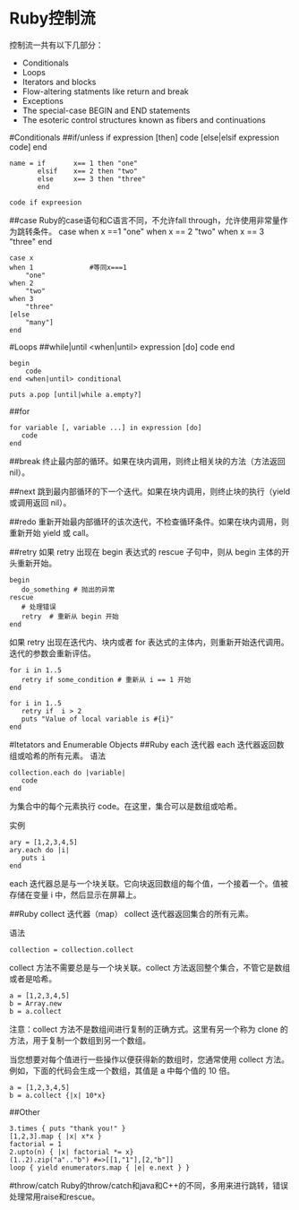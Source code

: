 Ruby控制流
==========

控制流一共有以下几部分：
* Conditionals
* Loops
* Iterators and blocks
* Flow-altering statments like return and break
* Exceptions
* The special-case BEGIN and END statements
* The esoteric control structures known as fibers and continuations

#Conditionals
##if/unless
    if expression [then]
        code
    [else|elsif expression
        code]
    end

    name = if       x== 1 then "one"
           elsif    x== 2 then "two"
           else     x== 3 then "three"
           end

    code if expreesion

##case
Ruby的case语句和C语言不同，不允许fall through，允许使用非常量作为跳转条件。
    case
    when x ==1 
        "one"
    when x == 2
        "two"
    when x == 3
        "three"
    end

    case x
    when 1              #等同x===1
        "one"
    when 2
        "two"
    when 3
        "three"
    [else
        "many"]
    end

#Loops
##while|until
    <when|until> expression [do]
        code
    end

    begin  
        code
    end <when|until> conditional

    puts a.pop [until|while a.empty?] 

##for

    for variable [, variable ...] in expression [do]
       code
    end

##break
终止最内部的循环。如果在块内调用，则终止相关块的方法（方法返回 nil）。

##next
跳到最内部循环的下一个迭代。如果在块内调用，则终止块的执行（yield 或调用返回 nil）。

##redo
重新开始最内部循环的该次迭代，不检查循环条件。如果在块内调用，则重新开始 yield 或 call。

##retry
如果 retry 出现在 begin 表达式的 rescue 子句中，则从 begin 主体的开头重新开始。

    begin
       do_something # 抛出的异常
    rescue
       # 处理错误
       retry  # 重新从 begin 开始
    end
如果 retry 出现在迭代内、块内或者 for 表达式的主体内，则重新开始迭代调用。迭代的参数会重新评估。

    for i in 1..5
       retry if some_condition # 重新从 i == 1 开始
    end

    for i in 1..5
       retry if  i > 2
       puts "Value of local variable is #{i}"
    end

#Itetators and Enumerable Objects
##Ruby each 迭代器
each 迭代器返回数组或哈希的所有元素。
语法

    collection.each do |variable|
       code
    end
为集合中的每个元素执行 code。在这里，集合可以是数组或哈希。

实例

    ary = [1,2,3,4,5]
    ary.each do |i|
       puts i
    end

each 迭代器总是与一个块关联。它向块返回数组的每个值，一个接着一个。值被存储在变量 i 中，然后显示在屏幕上。

##Ruby collect 迭代器（map）
collect 迭代器返回集合的所有元素。

语法

    collection = collection.collect
collect 方法不需要总是与一个块关联。collect 方法返回整个集合，不管它是数组或者是哈希。

    a = [1,2,3,4,5]
    b = Array.new
    b = a.collect
注意：collect 方法不是数组间进行复制的正确方式。这里有另一个称为 clone 的方法，用于复制一个数组到另一个数组。

当您想要对每个值进行一些操作以便获得新的数组时，您通常使用 collect 方法。例如，下面的代码会生成一个数组，其值是 a 中每个值的 10 倍。

    a = [1,2,3,4,5]
    b = a.collect {|x| 10*x}

##Other

    3.times { puts "thank you!" }
    [1,2,3].map { |x| x*x }
    factorial = 1
    2.upto(n) { |x| factorial *= x}
    (1..2).zip("a".."b") #=>[[1,"1"],[2,"b"]]
    loop { yield enumerators.map { |e| e.next } }

#throw/catch
Ruby的throw/catch和java和C++的不同，多用来进行跳转，错误处理常用raise和rescue。
